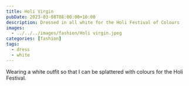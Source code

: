 ```yaml
---
title: Holi Virgin
pubDate: 2023-03-08T08:00:00+10:00
description: Dressed in all white for the Holi Festival of Colours
images:
  - ../../../images/fashion/Holi virgin.jpeg
categories: [fashion]
tags:
  - dress
  - white
---
```


Wearing a white outfit so that I can be splattered with colours for the Holi Festival.

